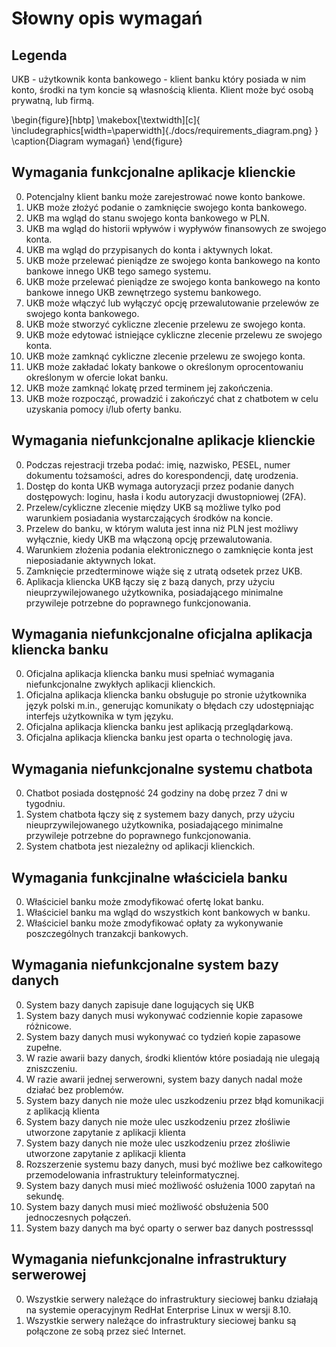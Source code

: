 # Słowny opis wymagań

## Legenda
UKB - użytkownik konta bankowego - klient banku który posiada w nim konto, środki na tym koncie są własnością klienta.
    Klient może być osobą prywatną, lub firmą.

\begin{figure}[hbtp]
    \makebox[\textwidth][c]{
        \includegraphics[width=\paperwidth]{./docs/requirements_diagram.png}
    }
    \caption{Diagram wymagań}
\end{figure}



## Wymagania funkcjonalne aplikacje klienckie
0. Potencjalny klient banku może zarejestrować nowe konto bankowe.
0. UKB może złożyć podanie o zamknięcie swojego konta bankowego.
0. UKB ma wgląd do stanu swojego konta bankowego w PLN.
0. UKB ma wgląd do historii wpływów i wypływów finansowych ze swojego konta.
0. UKB ma wgląd do przypisanych do konta i aktywnych lokat.
0. UKB może przelewać pieniądze ze swojego konta bankowego na konto bankowe innego UKB tego samego systemu.
0. UKB może przelewać pieniądze ze swojego konta bankowego na konto bankowe innego UKB zewnętrzego systemu bankowego.
0. UKB może włączyć lub wyłączyć opcję przewalutowanie przelewów ze swojego konta bankowego.
0. UKB może stworzyć cykliczne zlecenie przelewu ze swojego konta.
0. UKB może edytować istniejące cykliczne zlecenie przelewu ze swojego konta.
0. UKB może zamknąć cykliczne zlecenie przelewu ze swojego konta.
0. UKB może zakładać lokaty bankowe o określonym oprocentowaniu określonym w ofercie lokat banku.
0. UKB może zamknąć lokatę przed terminem jej zakończenia.
0. UKB może rozpocząć, prowadzić i zakończyć chat z chatbotem w celu uzyskania pomocy i/lub oferty banku.


## Wymagania niefunkcjonalne aplikacje klienckie
0. Podczas rejestracji trzeba podać: imię, nazwisko, PESEL, numer dokumentu tożsamości, adres do korespondencji, datę urodzenia.
0. Dostęp do konta UKB wymaga autoryzacji przez podanie danych dostępowych: loginu, hasła i kodu autoryzacji dwustopniowej (2FA).
0. Przelew/cykliczne zlecenie między UKB są możliwe tylko pod warunkiem posiadania wystarczających środków na koncie.
0. Przelew do banku, w którym waluta jest inna niż PLN jest możliwy wyłącznie, kiedy UKB ma włączoną opcję przewalutowania.
0. Warunkiem złożenia podania elektronicznego o zamknięcie konta jest nieposiadanie aktywnych lokat.
0. Zamknięcie przedterminowe wiąże się z utratą odsetek przez UKB.
0. Aplikacja kliencka UKB łączy się z bazą danych, przy użyciu nieuprzywilejowanego użytkownika, posiadającego minimalne przywileje potrzebne do poprawnego funkcjonowania.

## Wymagania niefunkcjonalne oficjalna aplikacja kliencka banku
0. Oficjalna aplikacja kliencka banku musi spełniać wymagania niefunkcjonalne zwykłych aplikacji klienckich.
0. Oficjalna aplikacja kliencka banku obsługuje po stronie użytkownika język polski m.in., generując komunikaty o błędach czy udostępniając interfejs użytkownika w tym języku.
0. Oficjalna aplikacja kliencka banku jest aplikacją przeglądarkową.
0. Oficjalna aplikacja kliencka banku jest oparta o technologię java.

## Wymagania niefunkcjonalne systemu chatbota
0. Chatbot posiada dostępność 24 godziny na dobę przez 7 dni w tygodniu.
0. System chatbota łączy się z systemem bazy danych, przy użyciu nieuprzywilejowanego użytkownika, posiadającego minimalne przywileje potrzebne do poprawnego funkcjonowania.
0. System chatbota jest niezależny od aplikacji klienckich.

## Wymagania funkcjinalne właściciela banku
0. Właściciel banku może zmodyfikować ofertę lokat banku.
0. Właściciel banku ma wgląd do wszystkich kont bankowych w banku.
0. Właściciel banku może zmodyfikować opłaty za wykonywanie poszczególnych tranzakcji bankowych.

## Wymagania niefunkcjonalne system bazy danych
0. System bazy danych zapisuje dane logujących się UKB
0. System bazy danych musi wykonywać codziennie kopie zapasowe różnicowe.
0. System bazy danych musi wykonywać co tydzień kopie zapasowe zupełne.
0. W razie awarii bazy danych, środki klientów które posiadają nie ulegają zniszczeniu.
0. W razie awarii jednej serwerowni, system bazy danych nadal może działać bez problemów.
0. System bazy danych nie może ulec uszkodzeniu przez błąd komunikacji z aplikacją klienta
0. System bazy danych nie może ulec uszkodzeniu przez złośliwie utworzone zapytanie z aplikacji klienta
0. System bazy danych nie może ulec uszkodzeniu przez złośliwie utworzone zapytanie z aplikacji klienta
0. Rozszerzenie systemu bazy danych, musi być możliwe bez całkowitego przemodelowania infrastruktury teleinformatycznej.
0. System bazy danych musi mieć możliwość osłużenia 1000 zapytań na sekundę.
0. System bazy danych musi mieć możliwość obsłużenia 500 jednoczesnych połączeń.
0. System bazy danych ma być oparty o serwer baz danych postresssql

## Wymagania niefunkcjonalne infrastruktury serwerowej
0. Wszystkie serwery należące do infrastruktury sieciowej banku działają na systemie operacyjnym RedHat Enterprise Linux w wersji 8.10.
0. Wszystkie serwery należące do infrastruktury sieciowej banku są połączone ze sobą przez sieć Internet.
